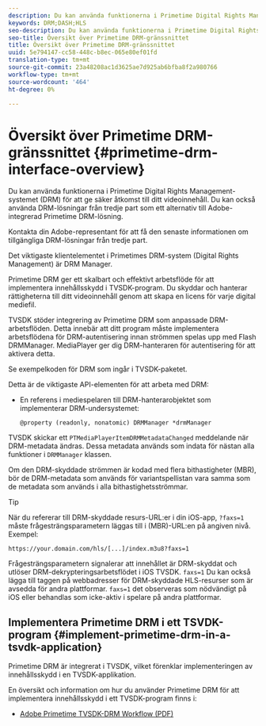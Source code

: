 ```yaml
---
description: Du kan använda funktionerna i Primetime Digital Rights Management-systemet (DRM) för att ge säker åtkomst till ditt videoinnehåll. Du kan också använda DRM-lösningar från tredje part som ett alternativ till Adobe-integrerad Primetime DRM-lösning.
keywords: DRM;DASH;HLS
seo-description: Du kan använda funktionerna i Primetime Digital Rights Management-systemet (DRM) för att ge säker åtkomst till ditt videoinnehåll. Du kan också använda DRM-lösningar från tredje part som ett alternativ till Adobe-integrerad Primetime DRM-lösning.
seo-title: Översikt över Primetime DRM-gränssnittet
title: Översikt över Primetime DRM-gränssnittet
uuid: 5e794147-cc58-448c-b8ec-065e80ef01fd
translation-type: tm+mt
source-git-commit: 23a48208ac1d3625ae7d925ab6bfba8f2a980766
workflow-type: tm+mt
source-wordcount: '464'
ht-degree: 0%

---
```



# Översikt över Primetime DRM-gränssnittet {#primetime-drm-interface-overview}

Du kan använda funktionerna i Primetime Digital Rights Management-systemet (DRM) för att ge säker åtkomst till ditt videoinnehåll. Du kan också använda DRM-lösningar från tredje part som ett alternativ till Adobe-integrerad Primetime DRM-lösning.

<!--<a id="section_4DD54E085AB345FE9BE00865E56B28DB"></a>-->

Kontakta din Adobe-representant för att få den senaste informationen om tillgängliga DRM-lösningar från tredje part.

Det viktigaste klientelementet i Primetimes DRM-system (Digital Rights Management) är DRM Manager.

Primetime DRM ger ett skalbart och effektivt arbetsflöde för att implementera innehållsskydd i TVSDK-program. Du skyddar och hanterar rättigheterna till ditt videoinnehåll genom att skapa en licens för varje digital mediefil.

TVSDK stöder integrering av Primetime DRM som anpassade DRM-arbetsflöden. Detta innebär att ditt program måste implementera arbetsflödena för DRM-autentisering innan strömmen spelas upp med Flash DRMManager. MediaPlayer ger dig DRM-hanteraren för autentisering för att aktivera detta.

Se exempelkoden för DRM som ingår i TVSDK-paketet.

Detta är de viktigaste API-elementen för att arbeta med DRM:

* En referens i mediespelaren till DRM-hanterarobjektet som implementerar DRM-undersystemet:

   ```
   @property (readonly, nonatomic) DRMManager *drmManager
   ```

<!--<a id="section_F986DB1EDD6F44CD8E57419CCA0921E8"></a>-->

TVSDK skickar ett `PTMediaPlayerItemDRMMetadataChanged` meddelande när DRM-metadata ändras. Dessa metadata används som indata för nästan alla funktioner i `DRMManager` klassen.

<!--<a id="section_223DCF63BAB6438792A85352A79044CC"></a>-->

Om den DRM-skyddade strömmen är kodad med flera bithastigheter (MBR), bör de DRM-metadata som används för variantspellistan vara samma som de metadata som används i alla bithastighetsströmmar.

>[!TIP]
>
>När du refererar till DRM-skyddade resurs-URL:er i din iOS-app, `?faxs=1` måste frågesträngsparametern läggas till i (MBR)-URL:en på angiven nivå. Exempel:

```
https://your.domain.com/hls/[...]/index.m3u8?faxs=1
```

Frågesträngsparametern signalerar att innehållet är DRM-skyddat och utlöser DRM-dekrypteringsarbetsflödet i iOS TVSDK. `faxs=1` Du kan också lägga till taggen på webbadresser för DRM-skyddade HLS-resurser som är avsedda för andra plattformar. `faxs=1` det observeras som nödvändigt på iOS eller behandlas som icke-aktiv i spelare på andra plattformar.

## Implementera Primetime DRM i ett TSVDK-program {#implement-primetime-drm-in-a-tsvdk-application}

Primetime DRM är integrerat i TVSDK, vilket förenklar implementeringen av innehållsskydd i en TVSDK-applikation.

En översikt och information om hur du använder Primetime DRM för att implementera innehållsskydd i ett TVSDK-program finns i:

* [Adobe Primetime TVSDK-DRM Workflow (PDF)](https://helpx.adobe.com/content/dam/help/en/primetime/drm/drm_tvsdk_drm_workflow.pdf)